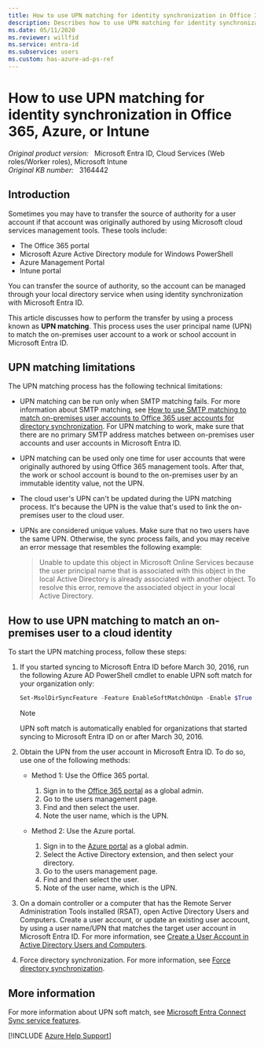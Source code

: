 ```yaml
---
title: How to use UPN matching for identity synchronization in Office 365, Azure, or Intune
description: Describes how to use UPN matching for identity synchronization in Office 365, Azure, or Intune.
ms.date: 05/11/2020
ms.reviewer: willfid
ms.service: entra-id
ms.subservice: users
ms.custom: has-azure-ad-ps-ref
---
```

# How to use UPN matching for identity synchronization in Office 365, Azure, or Intune

_Original product version:_ &nbsp; Microsoft Entra ID, Cloud Services (Web roles/Worker roles), Microsoft Intune  
_Original KB number:_ &nbsp; 3164442

## Introduction

Sometimes you may have to transfer the source of authority for a user account if that account was originally authored by using Microsoft cloud services management tools. These tools include:

- The Office 365 portal
- Microsoft Azure Active Directory module for Windows PowerShell
- Azure Management Portal
- Intune portal

You can transfer the source of authority, so the account can be managed through your local directory service when using identity synchronization with Microsoft Entra ID.

This article discusses how to perform the transfer by using a process known as **UPN matching**. This process uses the user principal name (UPN) to match the on-premises user account to a work or school account in Microsoft Entra ID.

## UPN matching limitations

The UPN matching process has the following technical limitations:

- UPN matching can be run only when SMTP matching fails. For more information about SMTP matching, see [How to use SMTP matching to match on-premises user accounts to Office 365 user accounts for directory synchronization](https://support.microsoft.com/help/2641663). For UPN matching to work, make sure that there are no primary SMTP address matches between on-premises user accounts and user accounts in Microsoft Entra ID.
- UPN matching can be used only one time for user accounts that were originally authored by using Office 365 management tools. After that, the work or school account is bound to the on-premises user by an immutable identity value, not the UPN.
- The cloud user's UPN can't be updated during the UPN matching process. It's because the UPN is the value that's used to link the on-premises user to the cloud user.
- UPNs are considered unique values. Make sure that no two users have the same UPN. Otherwise, the sync process fails, and you may receive an error message that resembles the following example:

    > Unable to update this object in Microsoft Online Services because the user principal name that is associated with this object in the local Active Directory is already associated with another object. To resolve this error, remove the associated object in your local Active Directory.

## How to use UPN matching to match an on-premises user to a cloud identity

To start the UPN matching process, follow these steps:

1. If you started syncing to Microsoft Entra ID before March 30, 2016, run the following Azure AD PowerShell cmdlet to enable UPN soft match for your organization only:

    ```powershell
    Set-MsolDirSyncFeature -Feature EnableSoftMatchOnUpn -Enable $True
    ```

    > [!NOTE]
    > UPN soft match is automatically enabled for organizations that started syncing to Microsoft Entra ID on or after March 30, 2016.
2. Obtain the UPN from the user account in Microsoft Entra ID. To do so, use one of the following methods:

     - Method 1: Use the Office 365 portal.

        1. Sign in to the [Office 365 portal](https://portal.office.com) as a global admin.
        2. Go to the users management page.
        3. Find and then select the user.
        4. Note the user name, which is the UPN.

     - Method 2: Use the Azure portal.

        1. Sign in to the [Azure portal](https://ms.portal.azure.com) as a global admin.
        2. Select the Active Directory extension, and then select your directory.
        3. Go to the users management page.
        4. Find and then select the user.
        5. Note of the user name, which is the UPN.
3. On a domain controller or a computer that has the Remote Server Administration Tools installed (RSAT), open Active Directory Users and Computers. Create a user account, or update an existing user account, by using a user name/UPN that matches the target user account in Microsoft Entra ID. For more information, see [Create a User Account in Active Directory Users and Computers](/previous-versions/windows/it-pro/windows-server-2008-R2-and-2008/dd894463(v=ws.10)).
4. Force directory synchronization. For more information, see [Force directory synchronization](https://techcommunity.microsoft.com/t5/itops-talk-blog/powershell-basics-how-to-force-azuread-connect-to-sync/ba-p/887043).

## More information

For more information about UPN soft match, see [Microsoft Entra Connect Sync service features](/azure/active-directory/hybrid/how-to-connect-syncservice-features#userprincipalname-soft-match).

[!INCLUDE [Azure Help Support](../../../includes/azure-help-support.md)]
